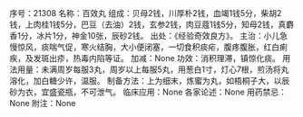 序号：21308
名称：百效丸
组成：贝母2钱，川厚朴2钱，血竭1钱5分，柴胡2钱，上肉桂1钱5分，巴豆（去油）2钱，玄参2钱，肉豆蔻1钱5分，知母2钱，真麝香1分，冰片1分，神金10张，辰砂2钱。
出处：《经验奇效良方》。
主治：小儿急慢惊风，痰喘气促，寒火结胸，大小便闭塞，一切食积痰疟，腹疼腹胀，红白痢疾，及发斑出疹，热毒内陷等证。
加减：None
功效：消积理滞，镇惊化痰。
用法用量：未满周岁每服3丸，周岁以上每服5丸，用葱白1寸，灯心7根，煎汤将丸溶化，加白糖少许，温服。
制备方法：上为细末，炼蜜为丸，如梧桐子大，以辰砂为衣，宜盛瓷瓶，不可泄气。
临床应用：None
各家论述：None
用药禁忌：None
附注：None
